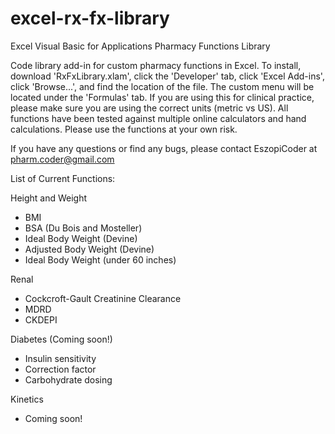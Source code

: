# excel-rx-fx-library
Excel Visual Basic for Applications Pharmacy Functions Library

Code library add-in for custom pharmacy functions in Excel. To install, download 'RxFxLibrary.xlam', click the 'Developer' tab, click 'Excel Add-ins', click 'Browse...', and find the location of the file. The custom menu will be located under the 'Formulas' tab. If you are using this for clinical practice, please make sure you are using the correct units (metric vs US). All functions have been tested against multiple online calculators and hand calculations. Please use the functions at your own risk.

If you have any questions or find any bugs, please contact EszopiCoder at pharm.coder@gmail.com

List of Current Functions:

Height and Weight
- BMI
- BSA (Du Bois and Mosteller)
- Ideal Body Weight (Devine)
- Adjusted Body Weight (Devine)
- Ideal Body Weight (under 60 inches)

Renal
- Cockcroft-Gault Creatinine Clearance
- MDRD
- CKDEPI

Diabetes (Coming soon!)
- Insulin sensitivity
- Correction factor
- Carbohydrate dosing

Kinetics
- Coming soon!
